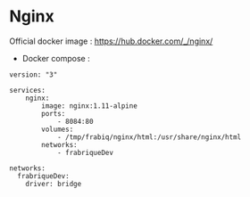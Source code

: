 Nginx
============

Official docker image : https://hub.docker.com/_/nginx/


* Docker compose :
```
version: "3"

services:
    nginx:
        image: nginx:1.11-alpine
        ports:
            - 8084:80
        volumes:
            - /tmp/frabiq/nginx/html:/usr/share/nginx/html 
        networks:
            - frabriqueDev  

networks:
  frabriqueDev:
    driver: bridge
```

